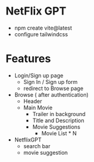 # NetFlix GPT

- npm create vite@latest
- configure tailwindcss

# Features

- Login/Sign up page
  - Sign In / Sign up form
  - redirect to Browse page
- Browse ( after authentication)
  - Header
  - Main Movie
    - Trailer in background
    - Title and Description
    - Movie Suggestions
      - Movie List \* N
- NetflixGPT
  - search bar
  - movie suggestion
